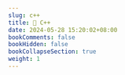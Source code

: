 ```yaml
---
slug: c++
title: 📔 C++
date: 2024-05-28 15:20:02+08:00
bookComments: false
bookHidden: false
bookCollapseSection: true
weight: 1
---
```

